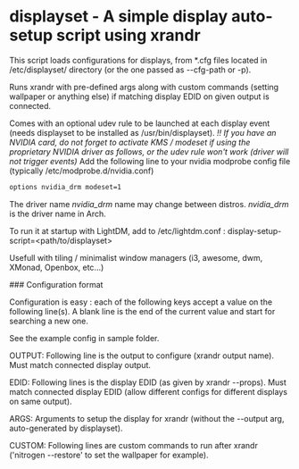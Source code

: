 # displayset - A simple display auto-setup script using xrandr

This script loads configurations for displays, from \*.cfg files located in /etc/displayset/ directory (or the one passed as --cfg-path or -p).

Runs xrandr with pre-defined args along with custom commands (setting wallpaper or anything else) if matching display EDID on given output is connected.

Comes with an optional udev rule to be launched at each display event (needs displayset to be installed as /usr/bin/displayset). 
*!! If you have an NVIDIA card, do not forget to activate KMS / modeset if using the proprietary NVIDIA driver as follows, or the udev rule won't work (driver will not trigger events)*
Add the following line to your nvidia modprobe config file (typically /etc/modprobe.d/nvidia.conf)
``` bash
options nvidia_drm modeset=1
```
The driver name *nvidia_drm* name may change between distros. *nvidia_drm* is the driver name in Arch.

To run it at startup with LightDM, add to /etc/lightdm.conf :
display-setup-script=<path/to/displayset>

Usefull with tiling / minimalist window managers (i3, awesome, dwm, XMonad, Openbox, etc...)

### Configuration format

Configuration is easy : each of the following keys accept a value on the following line(s).
A blank line is the end of the current value and start for searching a new one.

See the example config in sample folder.

OUTPUT: Following line is the output to configure (xrandr output name).
Must match connected display output.

EDID: Following lines is the display EDID (as given by xrandr --props).
Must match connected display EDID (allow different configs for different displays on same output).

ARGS: Arguments to setup the display for xrandr (without the --output arg, auto-generated by displayset).

CUSTOM: Following lines are custom commands to run after xrandr ('nitrogen --restore' to set the wallpaper for example).

